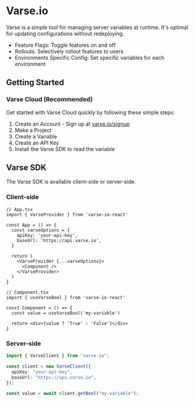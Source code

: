 # Varse.io

Varse is a simple tool for managing server variables at runtime. It's optimal for updating configurations without redeploying.

* Feature Flags: Toggle features on and off
* Rollouts: Selectively rollout features to users
* Environments Specific Config: Set specific variables for each environment

## Getting Started
### Varse Cloud (Recommended)
Get started with Varse Cloud quickly by following these simple steps:

1. Create an Account - Sign up at [varse.io/signup](https://varse.io/signup)
2. Make a Project
3. Create a Variable
4. Create an API Key
5. Install the Varse SDK to read the variable

## Varse SDK
The Varse SDK is available client-side or server-side.

### Client-side
```tsx
// App.tsx
import { VarseProvider } from 'varse-io-react'

const App = () => {
  const varseOptions = {
    apiKey: 'your-api-key',
    baseUrl: 'https://api.varse.io',
  }

  return (
    <VarseProvider {...varseOptions}>
      <Component />
    </VarseProvider>
  )
}
```

```tsx
// Component.tsx
import { useVarseBool } from 'varse-io-react'

const Component = () => {
  const value = useVarseBool('my-variable')

  return <div>{value ? 'True' : 'False'}</div>
}
```

### Server-side
```typescript
import { VarseClient } from "varse-io";

const client = new VarseClient({
  apiKey: "your-api-key",
  baseUrl: "https://api.varse.io",
});

const value = await client.getBool("my-variable");
```